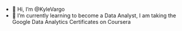 - 👋 Hi, I’m @KyleVargo 
- 🌱 I’m currently learning to become a Data Analyst, I am taking the Google Data Analytics Certificates on Coursera


<!---
KyleVargo/KyleVargo is a ✨ special ✨ repository because its `README.md` (this file) appears on your GitHub profile.
You can click the Preview link to take a look at your changes.
--->
